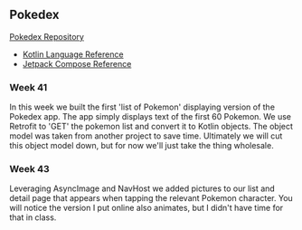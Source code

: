 ## Pokedex
[Pokedex Repository](https://github.com/palmerc/PGR208_Pokedex)

* [Kotlin Language Reference](https://kotlinlang.org)
* [Jetpack Compose Reference](https://www.jetpackcompose.net)

### Week 41
In this week we built the first 'list of Pokemon' displaying version of the Pokedex app. The app simply displays text of the first 60 Pokemon. We use Retrofit to 'GET' the pokemon list and convert it to Kotlin objects. The object model was taken from another project to save time. Ultimately we will cut this object model down, but for now we'll just take the thing wholesale.

### Week 43
Leveraging AsyncImage and NavHost we added pictures to our list and detail page that appears when tapping the relevant Pokemon character. You will notice the version I put online also animates, but I didn't have time for that in class.


